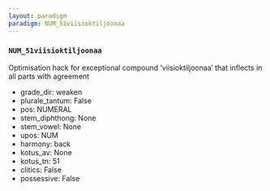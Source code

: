 ```yaml
---
layout: paradigm
paradigm: NUM_51viisioktiljoonaa
---
```

### ` NUM_51viisioktiljoonaa `

Optimisation hack for exceptional compound ’viisioktiljoonaa’ that inflects in all parts with agreement
* grade_dir: weaken
* plurale_tantum: False
* pos: NUMERAL
* stem_diphthong: None
* stem_vowel: None
* upos: NUM
* harmony: back
* kotus_av: None
* kotus_tn: 51
* clitics: False
* possessive: False
